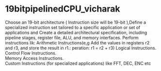 # 19bitpipelinedCPU_vicharak
 Choose an 19-bit architecture ( Instruction size will be 19-bit ),Define a specialized instruction set tailored to a specific application or set of applications and Create a detailed architectural specification, including pipeline stages, register file, ALU, and memory interfaces. 
Perform instructions lik:
Arithmetic Instructions(e,g Add the values in registers r2 and r3, and store the result in r1.: peration: r1 = r2 + r3)
Logical Instructions.
Control Flow Instructions.    
Memory Access Instructions.    
Custom Instructions (for specialized applications) like FFT, DEC, ENC etc
